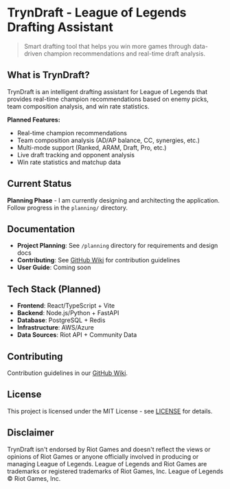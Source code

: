 # TrynDraft - League of Legends Drafting Assistant

> Smart drafting tool that helps you win more games through data-driven champion recommendations and real-time draft analysis.

## What is TrynDraft?

TrynDraft is an intelligent drafting assistant for League of Legends that provides real-time champion recommendations based on enemy picks, team composition analysis, and win rate statistics.

**Planned Features:**

- Real-time champion recommendations
- Team composition analysis (AD/AP balance, CC, synergies, etc.)
- Multi-mode support (Ranked, ARAM, Draft, Pro, etc.)
- Live draft tracking and opponent analysis
- Win rate statistics and matchup data

## Current Status

**Planning Phase** - I am currently designing and architecting the application. Follow progress in the `planning/` directory.

## Documentation

- **Project Planning**: See `/planning` directory for requirements and design docs
- **Contributing**: See [GitHub Wiki](https://github.com/talkeridan17/TrynDraft/wiki) for contribution guidelines
- **User Guide**: Coming soon

## Tech Stack (Planned)

- **Frontend**: React/TypeScript + Vite
- **Backend**: Node.js/Python + FastAPI
- **Database**: PostgreSQL + Redis
- **Infrastructure**: AWS/Azure
- **Data Sources**: Riot API + Community Data

## Contributing

Contribution guidelines in our [GitHub Wiki](https://github.com/talkeridan17/TrynDraft/wiki).

## License

This project is licensed under the MIT License - see [LICENSE](LICENSE) for details.

## Disclaimer

TrynDraft isn't endorsed by Riot Games and doesn't reflect the views or opinions of Riot Games or anyone officially involved in producing or managing League of Legends. League of Legends and Riot Games are trademarks or registered trademarks of Riot Games, Inc. League of Legends © Riot Games, Inc.
